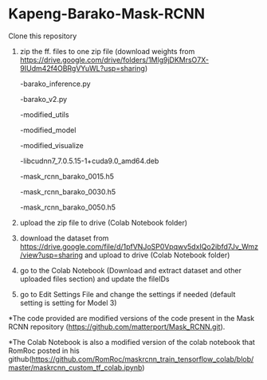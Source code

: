 # Kapeng-Barako-Mask-RCNN

Clone this repository

1. zip the ff. files to one zip file (download weights from https://drive.google.com/drive/folders/1Mlg9jDKMrsO7X-9IUdm42f4OBRgVYuWL?usp=sharing)

	-barako_inference.py
	
	-barako_v2.py
	
	-modified_utils
	
	-modified_model
	
	-modified_visualize
	
	-libcudnn7_7.0.5.15-1+cuda9.0_amd64.deb
	
	-mask_rcnn_barako_0015.h5
	
	-mask_rcnn_barako_0030.h5
	
	-mask_rcnn_barako_0050.h5
  
2. upload the zip file to drive (Colab Notebook folder)

3. download the dataset from https://drive.google.com/file/d/1pfVNJoSP0Vpqwv5dxIQo2ibfd7Jv_Wmz/view?usp=sharing and upload to drive (Colab Notebook folder)

4. go to the Colab Notebook (Download and extract dataset and other uploaded files section) and update the fileIDs

5. go to Edit Settings File and change the settings if needed (default setting is setting for Model 3)

*The code provided are modified versions of the code present in the Mask RCNN repository (https://github.com/matterport/Mask_RCNN.git).

*The Colab Notebook is also a modified version of the colab notebook that RomRoc posted in his github(https://github.com/RomRoc/maskrcnn_train_tensorflow_colab/blob/master/maskrcnn_custom_tf_colab.ipynb)
